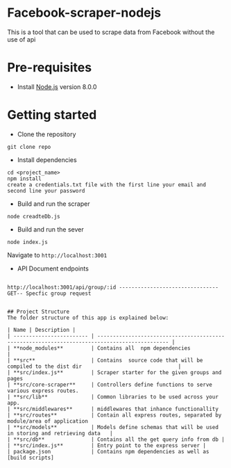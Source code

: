 # Facebook-scraper-nodejs
This is a tool that can be used to scrape data from Facebook without the use of api

# Pre-requisites
- Install [Node.js](https://nodejs.org/en/) version 8.0.0


# Getting started
- Clone the repository
```
git clone repo
```
- Install dependencies
```
cd <project_name>
npm install
create a credentials.txt file with the first line your email and second line your password
```
- Build and run the scraper
```
node creadteDb.js
```
- Build and run the sever
```
node index.js
```
  Navigate to `http://localhost:3001`

- API Document endpoints
```
```
 `http://localhost:3001/api/group/:id -------------------------------- GET-- Specfic group request`
```

## Project Structure
The folder structure of this app is explained below:

| Name | Description |
| ------------------------ | --------------------------------------------------------------------------------------------- |
| **node_modules**         | Contains all  npm dependencies                                                            |
| **src**                  | Contains  source code that will be compiled to the dist dir                               |
| **src/index.js**         | Scraper starter for the given groups and pages 
| **src/core-scraper**     | Controllers define functions to serve various express routes. 
| **src/lib**              | Common libraries to be used across your app.  
| **src/middlewares**      | middlewares that inhance functionallity
| **src/routes**           | Contain all express routes, separated by module/area of application                       
| **src/models**           | Models define schemas that will be used in storing and retrieving data   |
| **src/db**               | Contains all the get query info from db |
| **src/index.js**         | Entry point to the express server |
| package.json             | Contains npm dependencies as well as [build scripts]



